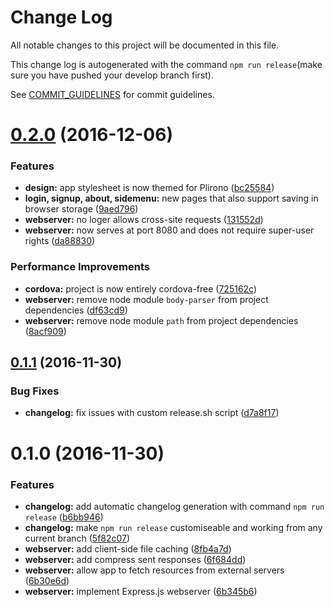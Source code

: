 # Change Log

All notable changes to this project will be documented in this file.

This change log is autogenerated with the command `npm run release`(make sure you have pushed your develop branch first).

See [COMMIT_GUIDELINES](http://gitlab.omnixell.com/maninak/plirono-merchant-app/blob/master/COMMIT_GUIDELINES.md) for commit guidelines.

<a name="0.2.0"></a>
# [0.2.0](https://gitlab.omnixell.com/maninak/plirono-merchant-app/compare/v0.1.1...v0.2.0) (2016-12-06)


### Features

* **design:** app stylesheet is now themed for Plirono ([bc25584](https://gitlab.omnixell.com/maninak/plirono-merchant-app/commit/bc25584))
* **login, signup, about, sidemenu:** new pages that also support saving in browser storage ([9aed796](https://gitlab.omnixell.com/maninak/plirono-merchant-app/commit/9aed796))
* **webserver:** no loger allows cross-site requests ([131552d](https://gitlab.omnixell.com/maninak/plirono-merchant-app/commit/131552d))
* **webserver:** now serves at port 8080 and does not require super-user rights ([da88830](https://gitlab.omnixell.com/maninak/plirono-merchant-app/commit/da88830))


### Performance Improvements

* **cordova:** project is now entirely cordova-free ([725162c](https://gitlab.omnixell.com/maninak/plirono-merchant-app/commit/725162c))
* **webserver:** remove node module `body-parser` from project dependencies ([df63cd9](https://gitlab.omnixell.com/maninak/plirono-merchant-app/commit/df63cd9))
* **webserver:** remove node module `path` from project dependencies ([8acf909](https://gitlab.omnixell.com/maninak/plirono-merchant-app/commit/8acf909))



<a name="0.1.1"></a>
## [0.1.1](https://gitlab.omnixell.com/maninak/plirono-merchant-app/compare/v0.1.0...v0.1.1) (2016-11-30)


### Bug Fixes

* **changelog:** fix issues with custom release.sh script ([d7a8f17](https://gitlab.omnixell.com/maninak/plirono-merchant-app/commit/d7a8f17))



<a name="0.1.0"></a>
# 0.1.0 (2016-11-30)


### Features

* **changelog:** add automatic changelog generation with command `npm run release` ([b6bb946](https://gitlab.omnixell.com/maninak/plirono-merchant-app/commit/b6bb946))
* **changelog:** make `npm run release` customiseable and working from any current branch ([5f82c07](https://gitlab.omnixell.com/maninak/plirono-merchant-app/commit/5f82c07))
* **webserver:** add client-side file caching ([8fb4a7d](https://gitlab.omnixell.com/maninak/plirono-merchant-app/commit/8fb4a7d))
* **webserver:** add compress sent responses ([6f684dd](https://gitlab.omnixell.com/maninak/plirono-merchant-app/commit/6f684dd))
* **webserver:** allow app to fetch resources from external servers ([6b30e6d](https://gitlab.omnixell.com/maninak/plirono-merchant-app/commit/6b30e6d))
* **webserver:** implement Express.js webserver ([6b345b6](https://gitlab.omnixell.com/maninak/plirono-merchant-app/commit/6b345b6))
